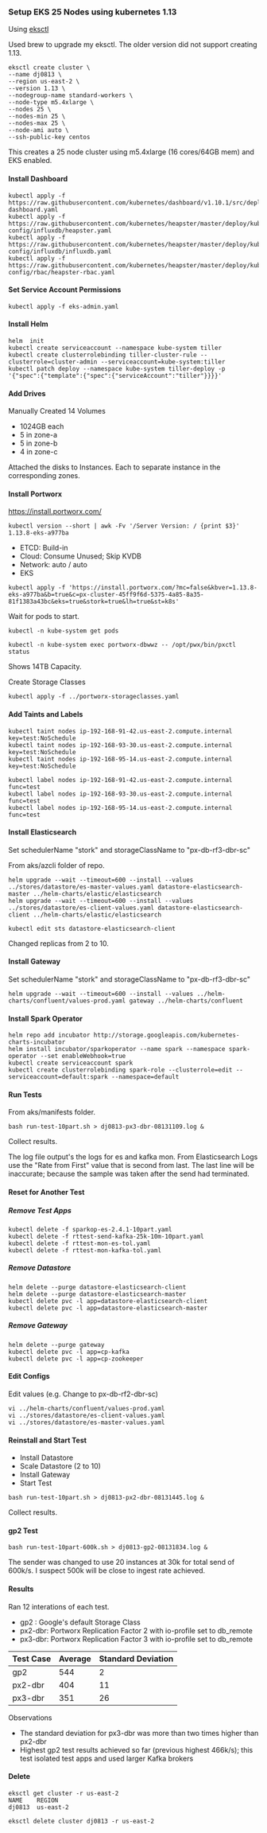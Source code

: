 ### Setup EKS 25 Nodes using kubernetes 1.13

Using [eksctl](https://eksctl.io/)

Used brew to upgrade my eksctl.  The older version did not support creating 1.13.

```
eksctl create cluster \
--name dj0813 \
--region us-east-2 \
--version 1.13 \
--nodegroup-name standard-workers \
--node-type m5.4xlarge \
--nodes 25 \
--nodes-min 25 \
--nodes-max 25 \
--node-ami auto \
--ssh-public-key centos
```

This creates a 25 node cluster using m5.4xlarge (16 cores/64GB mem) and EKS enabled.

#### Install Dashboard

```
kubectl apply -f https://raw.githubusercontent.com/kubernetes/dashboard/v1.10.1/src/deploy/recommended/kubernetes-dashboard.yaml
kubectl apply -f https://raw.githubusercontent.com/kubernetes/heapster/master/deploy/kube-config/influxdb/heapster.yaml
kubectl apply -f https://raw.githubusercontent.com/kubernetes/heapster/master/deploy/kube-config/influxdb/influxdb.yaml
kubectl apply -f https://raw.githubusercontent.com/kubernetes/heapster/master/deploy/kube-config/rbac/heapster-rbac.yaml
```

#### Set Service Account Permissions

```
kubectl apply -f eks-admin.yaml
```

#### Install Helm

```
helm  init
kubectl create serviceaccount --namespace kube-system tiller
kubectl create clusterrolebinding tiller-cluster-rule --clusterrole=cluster-admin --serviceaccount=kube-system:tiller
kubectl patch deploy --namespace kube-system tiller-deploy -p '{"spec":{"template":{"spec":{"serviceAccount":"tiller"}}}}'
```


#### Add Drives

Manually Created 14 Volumes
- 1024GB each
- 5 in zone-a
- 5 in zone-b
- 4 in zone-c

Attached the disks to Instances.  Each to separate instance in the corresponding zones.


#### Install Portworx

https://install.portworx.com/

```
kubectl version --short | awk -Fv '/Server Version: / {print $3}'
1.13.8-eks-a977ba
```

- ETCD: Build-in
- Cloud: Consume Unused; Skip KVDB
- Network: auto / auto
- EKS

```
kubectl apply -f 'https://install.portworx.com/?mc=false&kbver=1.13.8-eks-a977ba&b=true&c=px-cluster-45ff9f6d-5375-4a85-8a35-81f1383a43bc&eks=true&stork=true&lh=true&st=k8s'
```

Wait for pods to start.

```
kubectl -n kube-system get pods
```

```
kubectl -n kube-system exec portworx-dbwwz -- /opt/pwx/bin/pxctl status
```

Shows 14TB Capacity.

Create Storage Classes

```
kubectl apply -f ../portworx-storageclasses.yaml
```

#### Add Taints and Labels

```
kubectl taint nodes ip-192-168-91-42.us-east-2.compute.internal key=test:NoSchedule
kubectl taint nodes ip-192-168-93-30.us-east-2.compute.internal key=test:NoSchedule
kubectl taint nodes ip-192-168-95-14.us-east-2.compute.internal key=test:NoSchedule

kubectl label nodes ip-192-168-91-42.us-east-2.compute.internal func=test
kubectl label nodes ip-192-168-93-30.us-east-2.compute.internal func=test
kubectl label nodes ip-192-168-95-14.us-east-2.compute.internal func=test
```


#### Install Elasticsearch 


Set schedulerName "stork" and storageClassName to "px-db-rf3-dbr-sc"

From aks/azcli folder of repo.

```
helm upgrade --wait --timeout=600 --install --values ../stores/datastore/es-master-values.yaml datastore-elasticsearch-master ../helm-charts/elastic/elasticsearch
helm upgrade --wait --timeout=600 --install --values ../stores/datastore/es-client-values.yaml datastore-elasticsearch-client ../helm-charts/elastic/elasticsearch
```

```
kubectl edit sts datastore-elasticsearch-client
```

Changed replicas from 2 to 10.

#### Install Gateway 

Set schedulerName "stork" and storageClassName to "px-db-rf3-dbr-sc"

```
helm upgrade --wait --timeout=600 --install --values ../helm-charts/confluent/values-prod.yaml gateway ../helm-charts/confluent
```

#### Install Spark Operator

```
helm repo add incubator http://storage.googleapis.com/kubernetes-charts-incubator
helm install incubator/sparkoperator --name spark --namespace spark-operator --set enableWebhook=true
kubectl create serviceaccount spark
kubectl create clusterrolebinding spark-role --clusterrole=edit --serviceaccount=default:spark --namespace=default
```

#### Run Tests

From aks/manifests folder.

```
bash run-test-10part.sh > dj0813-px3-dbr-08131109.log &
```


Collect results. 

The log file output's the logs for es and kafka mon.  From Elasticsearch Logs use the "Rate from First" value that is second from last.  The last line will be inaccurate; because the sample was taken after the send had terminated.  


#### Reset for Another Test

##### Remove Test Apps
```
kubectl delete -f sparkop-es-2.4.1-10part.yaml
kubectl delete -f rttest-send-kafka-25k-10m-10part.yaml
kubectl delete -f rttest-mon-es-tol.yaml
kubectl delete -f rttest-mon-kafka-tol.yaml
```

##### Remove Datastore

```
helm delete --purge datastore-elasticsearch-client
helm delete --purge datastore-elasticsearch-master
kubectl delete pvc -l app=datastore-elasticsearch-client
kubectl delete pvc -l app=datastore-elasticsearch-master
```

##### Remove Gateway

```
helm delete --purge gateway
kubectl delete pvc -l app=cp-kafka
kubectl delete pvc -l app=cp-zookeeper
```

#### Edit Configs

Edit values (e.g. Change to px-db-rf2-dbr-sc)

```
vi ../helm-charts/confluent/values-prod.yaml
vi ../stores/datastore/es-client-values.yaml
vi ../stores/datastore/es-master-values.yaml
```

#### Reinstall and Start Test

- Install Datastore
- Scale Datastore (2 to 10)
- Install Gateway 
- Start Test

```
bash run-test-10part.sh > dj0813-px2-dbr-08131445.log &
```

Collect results.


#### gp2 Test

```
bash run-test-10part-600k.sh > dj0813-gp2-08131834.log &
```

The sender was changed to use 20 instances at 30k for total send of 600k/s.  I suspect 500k will be close to ingest rate achieved.

#### Results


Ran 12 interations of each test.

- gp2    : Google's default Storage Class
- px2-dbr: Portworx Replication Factor 2 with io-profile set to db_remote
- px3-dbr: Portworx Replication Factor 3 with io-profile set to db_remote

 
|Test Case|Average|Standard Deviation|
|---------|-------|------------------|
|gp2      |544    |2                 |
|px2-dbr  |404    |11                |
|px3-dbr  |351    |26                |

Observations
- The standard deviation for px3-dbr was more than two times higher than px2-dbr
- Highest gp2 test results achieved so far (previous highest 466k/s); this test isolated test apps and used larger Kafka brokers


#### Delete

```
eksctl get cluster -r us-east-2
NAME	REGION
dj0813	us-east-2
```

```
eksctl delete cluster dj0813 -r us-east-2
```


